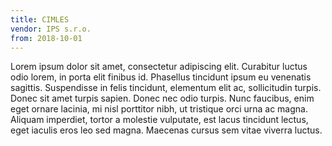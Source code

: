 ```yaml
---
title: CIMLES
vendor: IPS s.r.o.
from: 2018-10-01
---
```

Lorem ipsum dolor sit amet, consectetur adipiscing elit. Curabitur luctus odio lorem, in porta elit finibus id. Phasellus tincidunt ipsum eu venenatis sagittis. Suspendisse in felis tincidunt, elementum elit ac, sollicitudin turpis. Donec sit amet turpis sapien. Donec nec odio turpis. Nunc faucibus, enim eget ornare lacinia, mi nisl porttitor nibh, ut tristique orci urna ac magna. Aliquam imperdiet, tortor a molestie vulputate, est lacus tincidunt lectus, eget iaculis eros leo sed magna. Maecenas cursus sem vitae viverra luctus.
